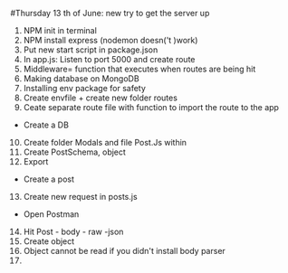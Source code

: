 #Thursday 13 th of June: new try to get the server up
1. NPM init in terminal
2. NPM install express (nodemon doesn('t )work)
3. Put new start script in package.json
4. In app.js: Listen to port 5000 and create route 
5. Middleware= function that executes when routes are being hit
6. Making database on MongoDB
7. Installing env package for safety
8. Create envfile + create new folder routes
9. Ceate separate route file with function to import the route to the app

* Create a DB

10. Create folder Modals and file Post.Js within
11. Create PostSchema, object
12. Export

* Create a post

13. Create new request in posts.js

* Open Postman

14. Hit Post - body - raw -json
15. Create object
16. Object cannot be read if you didn't install body parser
17. 